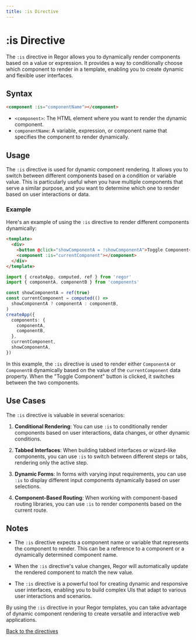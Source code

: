 ```yaml
---
title: :is Directive
---
```


# :is Directive

The `:is` directive in Regor allows you to dynamically render components based on a value or expression. It provides a way to conditionally choose which component to render in a template, enabling you to create dynamic and flexible user interfaces.

## Syntax

```html
<component :is="componentName"></component>
```

- `<component>`: The HTML element where you want to render the dynamic component.
- `componentName`: A variable, expression, or component name that specifies the component to render dynamically.

## Usage

The `:is` directive is used for dynamic component rendering. It allows you to switch between different components based on a condition or variable value. This is particularly useful when you have multiple components that serve a similar purpose, and you want to determine which one to render based on user interactions or data.

### Example

Here's an example of using the `:is` directive to render different components dynamically:

```html
<template>
  <div>
    <button @click="showComponentA = !showComponentA">Toggle Component</button>
    <component :is="currentComponent"></component>
  </div>
</template>
```

```ts
import { createApp, computed, ref } from 'regor'
import { componentA, componentB } from 'components'

const showComponentA = ref(true)
const currentComponent = computed(() =>
  showComponentA ? componentA : componentB,
)
createApp({
  components: {
    componentA,
    componentB,
  },
  currentComponent,
  showComponentA,
})
```

In this example, the `:is` directive is used to render either `ComponentA` or `ComponentB` dynamically based on the value of the `currentComponent` data property. When the "Toggle Component" button is clicked, it switches between the two components.

## Use Cases

The `:is` directive is valuable in several scenarios:

1. **Conditional Rendering**: You can use `:is` to conditionally render components based on user interactions, data changes, or other dynamic conditions.

2. **Tabbed Interfaces**: When building tabbed interfaces or wizard-like components, you can use `:is` to switch between different steps or tabs, rendering only the active step.

3. **Dynamic Forms**: In forms with varying input requirements, you can use `:is` to display different input components dynamically based on user selections.

4. **Component-Based Routing**: When working with component-based routing libraries, you can use `:is` to render components based on the current route.

## Notes

- The `:is` directive expects a component name or variable that represents the component to render. This can be a reference to a component or a dynamically determined component name.

- When the `:is` directive's value changes, Regor will automatically update the rendered component to match the new value.

- The `:is` directive is a powerful tool for creating dynamic and responsive user interfaces, enabling you to build complex UIs that adapt to various user interactions and scenarios.

By using the `:is` directive in your Regor templates, you can take advantage of dynamic component rendering to create versatile and interactive web applications.

[Back to the directives](directives.md)
